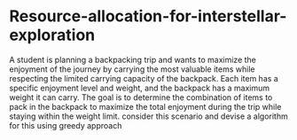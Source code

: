 # Resource-allocation-for-interstellar-exploration


A student is planning a backpacking trip and wants to maximize the enjoyment of the journey by carrying the most valuable items while respecting the limited carrying capacity of the backpack.
Each item has a specific enjoyment level and weight, and the backpack has a maximum weight it can carry. 
The goal is to determine the combination of items to pack in the backpack to maximize the total enjoyment during the trip while staying within the weight limit.
consider this scenario and devise a algorithm for this using greedy approach
